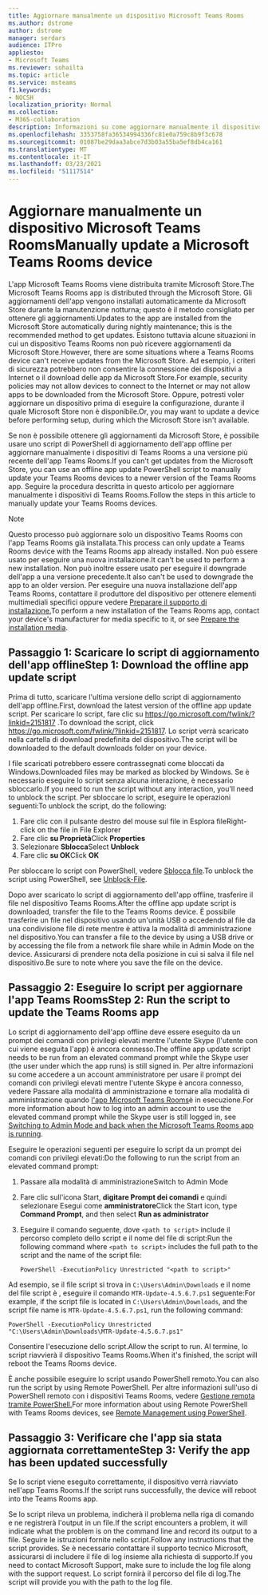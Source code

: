 ```yaml
---
title: Aggiornare manualmente un dispositivo Microsoft Teams Rooms
ms.author: dstrome
author: dstrome
manager: serdars
audience: ITPro
appliesto:
- Microsoft Teams
ms.reviewer: sohailta
ms.topic: article
ms.service: msteams
f1.keywords:
- NOCSH
localization_priority: Normal
ms.collection:
- M365-collaboration
description: Informazioni su come aggiornare manualmente il dispositivo Microsoft Teams Rooms a una versione specifica.
ms.openlocfilehash: 3353758fa36534994336fc81e0a759c8b9f3c678
ms.sourcegitcommit: 01087be29daa3abce7d3b03a55ba5ef8db4ca161
ms.translationtype: MT
ms.contentlocale: it-IT
ms.lasthandoff: 03/23/2021
ms.locfileid: "51117514"
---
```

# <a name="manually-update-a-microsoft-teams-rooms-device"></a><span data-ttu-id="e89e8-103">Aggiornare manualmente un dispositivo Microsoft Teams Rooms</span><span class="sxs-lookup"><span data-stu-id="e89e8-103">Manually update a Microsoft Teams Rooms device</span></span>

<span data-ttu-id="e89e8-104">L'app Microsoft Teams Rooms viene distribuita tramite Microsoft Store.</span><span class="sxs-lookup"><span data-stu-id="e89e8-104">The Microsoft Teams Rooms app is distributed through the Microsoft Store.</span></span> <span data-ttu-id="e89e8-105">Gli aggiornamenti dell'app vengono installati automaticamente da Microsoft Store durante la manutenzione notturna; questo è il metodo consigliato per ottenere gli aggiornamenti.</span><span class="sxs-lookup"><span data-stu-id="e89e8-105">Updates to the app are installed from the Microsoft Store automatically during nightly maintenance; this is the recommended method to get updates.</span></span> <span data-ttu-id="e89e8-106">Esistono tuttavia alcune situazioni in cui un dispositivo Teams Rooms non può ricevere aggiornamenti da Microsoft Store.</span><span class="sxs-lookup"><span data-stu-id="e89e8-106">However, there are some situations where a Teams Rooms device can't receive updates from the Microsoft Store.</span></span> <span data-ttu-id="e89e8-107">Ad esempio, i criteri di sicurezza potrebbero non consentire la connessione dei dispositivi a Internet o il download delle app da Microsoft Store.</span><span class="sxs-lookup"><span data-stu-id="e89e8-107">For example, security policies may not allow devices to connect to the Internet or may not allow apps to be downloaded from the Microsoft Store.</span></span> <span data-ttu-id="e89e8-108">Oppure, potresti voler aggiornare un dispositivo prima di eseguire la configurazione, durante il quale Microsoft Store non è disponibile.</span><span class="sxs-lookup"><span data-stu-id="e89e8-108">Or, you may want to update a device before performing setup, during which the Microsoft Store isn't available.</span></span>

<span data-ttu-id="e89e8-109">Se non è possibile ottenere gli aggiornamenti da Microsoft Store, è possibile usare uno script di PowerShell di aggiornamento dell'app offline per aggiornare manualmente i dispositivi di Teams Rooms a una versione più recente dell'app Teams Rooms.</span><span class="sxs-lookup"><span data-stu-id="e89e8-109">If you can't get updates from the Microsoft Store, you can use an offline app update PowerShell script to manually update your Teams Rooms devices to a newer version of the Teams Rooms app.</span></span> <span data-ttu-id="e89e8-110">Seguire la procedura descritta in questo articolo per aggiornare manualmente i dispositivi di Teams Rooms.</span><span class="sxs-lookup"><span data-stu-id="e89e8-110">Follow the steps in this article to manually update your Teams Rooms devices.</span></span>

> [!NOTE]
> <span data-ttu-id="e89e8-111">Questo processo può aggiornare solo un dispositivo Teams Rooms con l'app Teams Rooms già installata.</span><span class="sxs-lookup"><span data-stu-id="e89e8-111">This process can only update a Teams Rooms device with the Teams Rooms app already installed.</span></span> <span data-ttu-id="e89e8-112">Non può essere usato per eseguire una nuova installazione.</span><span class="sxs-lookup"><span data-stu-id="e89e8-112">It can't be used to perform a new installation.</span></span> <span data-ttu-id="e89e8-113">Non può inoltre essere usato per eseguire il downgrade dell'app a una versione precedente.</span><span class="sxs-lookup"><span data-stu-id="e89e8-113">It also can't be used to downgrade the app to an older version.</span></span> <span data-ttu-id="e89e8-114">Per eseguire una nuova installazione dell'app Teams Rooms, contattare il produttore del dispositivo per ottenere elementi multimediali specifici oppure vedere [Preparare il supporto di installazione.](console.md#prepare-the-installation-media)</span><span class="sxs-lookup"><span data-stu-id="e89e8-114">To perform a new installation of the Teams Rooms app, contact your device's manufacturer for media specific to it, or see [Prepare the installation media](console.md#prepare-the-installation-media).</span></span>

## <a name="step-1-download-the-offline-app-update-script"></a><span data-ttu-id="e89e8-115">Passaggio 1: Scaricare lo script di aggiornamento dell'app offline</span><span class="sxs-lookup"><span data-stu-id="e89e8-115">Step 1: Download the offline app update script</span></span>

<span data-ttu-id="e89e8-116">Prima di tutto, scaricare l'ultima versione dello script di aggiornamento dell'app offline.</span><span class="sxs-lookup"><span data-stu-id="e89e8-116">First, download the latest version of the offline app update script.</span></span> <span data-ttu-id="e89e8-117">Per scaricare lo script, fare clic su <https://go.microsoft.com/fwlink/?linkid=2151817> .</span><span class="sxs-lookup"><span data-stu-id="e89e8-117">To download the script, click <https://go.microsoft.com/fwlink/?linkid=2151817>.</span></span> <span data-ttu-id="e89e8-118">Lo script verrà scaricato nella cartella di download predefinita del dispositivo.</span><span class="sxs-lookup"><span data-stu-id="e89e8-118">The script will be downloaded to the default downloads folder on your device.</span></span>

<span data-ttu-id="e89e8-119">I file scaricati potrebbero essere contrassegnati come bloccati da Windows.</span><span class="sxs-lookup"><span data-stu-id="e89e8-119">Downloaded files may be marked as blocked by Windows.</span></span> <span data-ttu-id="e89e8-120">Se è necessario eseguire lo script senza alcuna interazione, è necessario sbloccarlo.</span><span class="sxs-lookup"><span data-stu-id="e89e8-120">If you need to run the script without any interaction, you'll need to unblock the script.</span></span> <span data-ttu-id="e89e8-121">Per sbloccare lo script, eseguire le operazioni seguenti:</span><span class="sxs-lookup"><span data-stu-id="e89e8-121">To unblock the script, do the following:</span></span>

1. <span data-ttu-id="e89e8-122">Fare clic con il pulsante destro del mouse sul file in Esplora file</span><span class="sxs-lookup"><span data-stu-id="e89e8-122">Right-click on the file in File Explorer</span></span>
2. <span data-ttu-id="e89e8-123">Fare clic **su Proprietà**</span><span class="sxs-lookup"><span data-stu-id="e89e8-123">Click **Properties**</span></span>
3. <span data-ttu-id="e89e8-124">Selezionare **Sblocca**</span><span class="sxs-lookup"><span data-stu-id="e89e8-124">Select **Unblock**</span></span>
4. <span data-ttu-id="e89e8-125">Fare clic **su OK**</span><span class="sxs-lookup"><span data-stu-id="e89e8-125">Click **OK**</span></span>

<span data-ttu-id="e89e8-126">Per sbloccare lo script con PowerShell, vedere [Sblocca file](/powershell/module/microsoft.powershell.utility/unblock-file?view=powershell-7.1).</span><span class="sxs-lookup"><span data-stu-id="e89e8-126">To unblock the script using PowerShell, see [Unblock-File](/powershell/module/microsoft.powershell.utility/unblock-file?view=powershell-7.1).</span></span>

<span data-ttu-id="e89e8-127">Dopo aver scaricato lo script di aggiornamento dell'app offline, trasferire il file nel dispositivo Teams Rooms.</span><span class="sxs-lookup"><span data-stu-id="e89e8-127">After the offline app update script is downloaded, transfer the file to the Teams Rooms device.</span></span> <span data-ttu-id="e89e8-128">È possibile trasferire un file nel dispositivo usando un'unità USB o accedendo al file da una condivisione file di rete mentre è attiva la modalità di amministrazione nel dispositivo.</span><span class="sxs-lookup"><span data-stu-id="e89e8-128">You can transfer a file to the device by using a USB drive or by accessing the file from a network file share while in Admin Mode on the device.</span></span> <span data-ttu-id="e89e8-129">Assicurarsi di prendere nota della posizione in cui si salva il file nel dispositivo.</span><span class="sxs-lookup"><span data-stu-id="e89e8-129">Be sure to note where you save the file on the device.</span></span>

## <a name="step-2-run-the-script-to-update-the-teams-rooms-app"></a><span data-ttu-id="e89e8-130">Passaggio 2: Eseguire lo script per aggiornare l'app Teams Rooms</span><span class="sxs-lookup"><span data-stu-id="e89e8-130">Step 2: Run the script to update the Teams Rooms app</span></span>

<span data-ttu-id="e89e8-131">Lo script di aggiornamento dell'app offline deve essere eseguito da un prompt dei comandi con privilegi elevati mentre l'utente Skype (l'utente con cui viene eseguita l'app) è ancora connesso.</span><span class="sxs-lookup"><span data-stu-id="e89e8-131">The offline app update script needs to be run from an elevated command prompt while the Skype user (the user under which the app runs) is still signed in.</span></span> <span data-ttu-id="e89e8-132">Per altre informazioni su come accedere a un account amministratore per usare il prompt dei comandi con privilegi elevati mentre l'utente Skype è ancora connesso, vedere Passare alla modalità di amministrazione e tornare alla modalità di amministrazione quando [l'app Microsoft Teams Rooms](rooms-operations.md#switching-to-admin-mode-and-back-when-the-microsoft-teams-rooms-app-is-running)è in esecuzione.</span><span class="sxs-lookup"><span data-stu-id="e89e8-132">For more information about how to log into an admin account to use the elevated command prompt while the Skype user is still logged in, see [Switching to Admin Mode and back when the Microsoft Teams Rooms app is running](rooms-operations.md#switching-to-admin-mode-and-back-when-the-microsoft-teams-rooms-app-is-running).</span></span>

<span data-ttu-id="e89e8-133">Eseguire le operazioni seguenti per eseguire lo script da un prompt dei comandi con privilegi elevati:</span><span class="sxs-lookup"><span data-stu-id="e89e8-133">Do the following to run the script from an elevated command prompt:</span></span>

1. <span data-ttu-id="e89e8-134">Passare alla modalità di amministrazione</span><span class="sxs-lookup"><span data-stu-id="e89e8-134">Switch to Admin Mode</span></span>
2. <span data-ttu-id="e89e8-135">Fare clic sull'icona Start, **digitare Prompt dei comandi** e quindi selezionare Esegui come **amministratore**</span><span class="sxs-lookup"><span data-stu-id="e89e8-135">Click the Start icon, type **Command Prompt**, and then select **Run as administrator**</span></span>
3. <span data-ttu-id="e89e8-136">Eseguire il comando seguente, dove `<path to script>` include il percorso completo dello script e il nome del file di script:</span><span class="sxs-lookup"><span data-stu-id="e89e8-136">Run the following command where `<path to script>` includes the full path to the script and the name of the script file:</span></span>

    ```console
    PowerShell -ExecutionPolicy Unrestricted "<path to script>"
    ```

<span data-ttu-id="e89e8-137">Ad esempio, se il file script si trova in `C:\Users\Admin\Downloads` e il nome del file script è , eseguire il comando `MTR-Update-4.5.6.7.ps1` seguente:</span><span class="sxs-lookup"><span data-stu-id="e89e8-137">For example, if the script file is located in `C:\Users\Admin\Downloads`, and the script file name is `MTR-Update-4.5.6.7.ps1`, run the following command:</span></span>

```console
PowerShell -ExecutionPolicy Unrestricted "C:\Users\Admin\Downloads\MTR-Update-4.5.6.7.ps1"
```

<span data-ttu-id="e89e8-138">Consentire l'esecuzione dello script.</span><span class="sxs-lookup"><span data-stu-id="e89e8-138">Allow the script to run.</span></span> <span data-ttu-id="e89e8-139">Al termine, lo script riavvierà il dispositivo Teams Rooms.</span><span class="sxs-lookup"><span data-stu-id="e89e8-139">When it's finished, the script will reboot the Teams Rooms device.</span></span>

<span data-ttu-id="e89e8-140">È anche possibile eseguire lo script usando PowerShell remoto.</span><span class="sxs-lookup"><span data-stu-id="e89e8-140">You can also run the script by using Remote PowerShell.</span></span> <span data-ttu-id="e89e8-141">Per altre informazioni sull'uso di PowerShell remoto con i dispositivi Teams Rooms, vedere [Gestione remota tramite PowerShell.](rooms-operations.md#remote-management-using-powershell)</span><span class="sxs-lookup"><span data-stu-id="e89e8-141">For more information about using Remote PowerShell with Teams Rooms devices, see [Remote Management using PowerShell](rooms-operations.md#remote-management-using-powershell).</span></span>

## <a name="step-3-verify-the-app-has-been-updated-successfully"></a><span data-ttu-id="e89e8-142">Passaggio 3: Verificare che l'app sia stata aggiornata correttamente</span><span class="sxs-lookup"><span data-stu-id="e89e8-142">Step 3: Verify the app has been updated successfully</span></span>

<span data-ttu-id="e89e8-143">Se lo script viene eseguito correttamente, il dispositivo verrà riavviato nell'app Teams Rooms.</span><span class="sxs-lookup"><span data-stu-id="e89e8-143">If the script runs successfully, the device will reboot into the Teams Rooms app.</span></span>

<span data-ttu-id="e89e8-144">Se lo script rileva un problema, indicherà il problema nella riga di comando e ne registrerà l'output in un file.</span><span class="sxs-lookup"><span data-stu-id="e89e8-144">If the script encounters a problem, it will indicate what the problem is on the command line and record its output to a file.</span></span> <span data-ttu-id="e89e8-145">Seguire le istruzioni fornite nello script.</span><span class="sxs-lookup"><span data-stu-id="e89e8-145">Follow any instructions that the script provides.</span></span> <span data-ttu-id="e89e8-146">Se è necessario contattare il supporto tecnico Microsoft, assicurarsi di includere il file di log insieme alla richiesta di supporto.</span><span class="sxs-lookup"><span data-stu-id="e89e8-146">If you need to contact Microsoft Support, make sure to include the log file along with the support request.</span></span> <span data-ttu-id="e89e8-147">Lo script fornirà il percorso del file di log.</span><span class="sxs-lookup"><span data-stu-id="e89e8-147">The script will provide you with the path to the log file.</span></span>